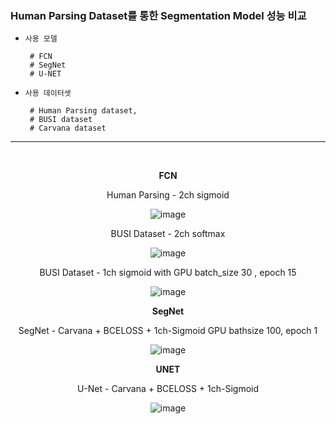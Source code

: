 ### Human Parsing Dataset를 통한 Segmentation Model 성능 비교  



- `사용 모델` 

       # FCN
       # SegNet 
       # U-NET 

- `사용 데이터셋` 

       # Human Parsing dataset, 
       # BUSI dataset 
       # Carvana dataset 

---

<br>

<div align=Center>

**FCN**
    
Human Parsing - 2ch sigmoid
    
![image](https://user-images.githubusercontent.com/59076451/130016299-604180d0-9926-4f7a-9e82-65d6dd49225d.png)

BUSI Dataset - 2ch softmax
    
![image](https://user-images.githubusercontent.com/59076451/130358077-dcd75094-4ef1-46b6-b32e-da79b28e380e.png)
    
BUSI Dataset - 1ch sigmoid with GPU batch_size 30 , epoch 15
    
![image](https://user-images.githubusercontent.com/59076451/130675604-a6bcd3b5-93db-4e96-bea2-61b4f9b4e75d.png)


**SegNet**

SegNet - Carvana + BCELOSS + 1ch-Sigmoid  GPU bathsize 100, epoch 1
  
![image](https://user-images.githubusercontent.com/59076451/130656027-00d92940-80ef-4223-8afe-7f04b0ec9e87.png)

**UNET**

U-Net - Carvana + BCELOSS + 1ch-Sigmoid

![image](https://user-images.githubusercontent.com/59076451/131260464-5af6a99b-d607-48ff-9341-7a95169f8d73.png)  

    
</div>    
